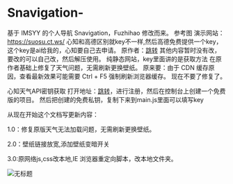 # Snavigation-
基于 IMSYY 的个人导航 Snavigation，Fuzhihao  修改而来。
参考图
演示网站：https://suosu.ct.ws/
心知和高德区别就key不一样,然后高德免费提供一个key，这个key是ai给我的，心知要自己去申请。
原作者：[跳转](https://github.com/xiaohao8)
其他内容暂时没有改，要改的可以自己改，然后解压使用。
纯静态网站，key里面讲的是获取方法
在原作者基础上修复了天气问题，无需刷新更换壁纸。
原来要：由于 CDN 缓存原因，查看最新效果可能需要 Ctrl + F5 强制刷新浏览器缓存。
现在不要了修复了。

心知天气API密钥获取
打开地址：[跳转](https://www.seniverse.com)，进行注册，然后在控制台上创建一个免费版的项目。
然后把创建的免费私钥，复制下来到main.js里面可以填写key



从现在开始这个文档写更新内容：


1.0：修复原版天气无法加载问题，无需刷新更换壁纸。

2.0：壁纸链接放宽,添加壁纸变暗开关

3.0:原网络js,css改本地,IE 浏览器重定向脚本，改本地文件夹。







![无标题](https://github.com/user-attachments/assets/4db14c40-0e1d-4a81-9ef0-d809154e8d7a)
